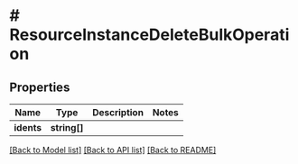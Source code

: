# # ResourceInstanceDeleteBulkOperation

## Properties

Name | Type | Description | Notes
------------ | ------------- | ------------- | -------------
**idents** | **string[]** |  |

[[Back to Model list]](../../README.md#models) [[Back to API list]](../../README.md#endpoints) [[Back to README]](../../README.md)
